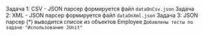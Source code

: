 Задача 1: CSV - JSON парсер
формируется файл ``dataOnCsv.json``
Задача 2: XML - JSON парсер
формируется файл ``dataOnXml.json``
Задача 3: JSON парсер (*)
выводится список из объектов Employee
```Добавлены тесты по задаче "Использование JUnit"```
